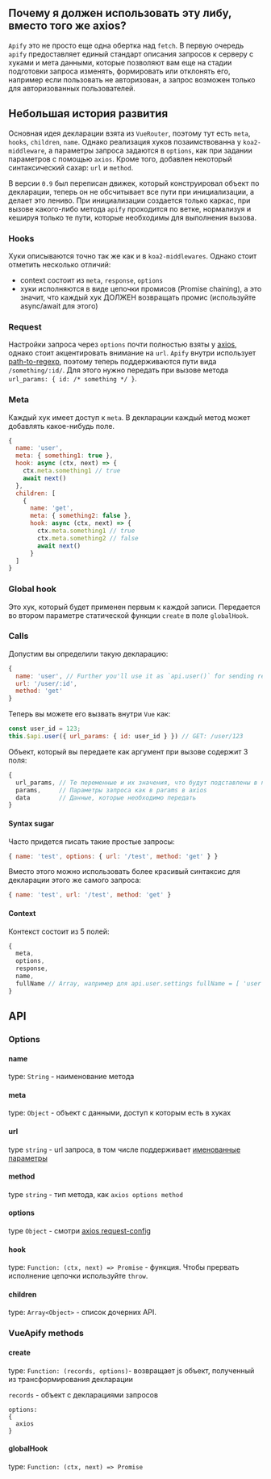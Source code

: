 ## Почему я должен использовать эту либу, вместо того же axios?

`Apify` это не просто еще одна обертка над `fetch`. В первую очередь `apify` предоставляет единый стандарт описания запросов к серверу с хуками и мета данными, которые позволяют вам еще на стадии подготовки запроса изменять, формировать или отклонять его, например если пользовать не авторизован, а запрос возможен только для авторизованных пользователей.

## Небольшая история развития

Основная идея декларации взята из `VueRouter`, поэтому тут есть `meta`, `hooks`, `children`, `name`. Однако реализация хуков позаимствованна у `koa2-middleware`, а параметры запроса задаются в `options`, как при задании параметров с помощью `axios`.
Кроме того, добавлен некоторый синтаксический сахар: `url` и `method`.

В версии `0.9` был переписан движек, который конструировал объект по декларации, теперь он не обсчитывает все пути при инициализации, а делает это лениво. При инициализации создается только каркас, при вызове какого-либо метода `apify` проходится по ветке, нормализуя и кешируя только те пути, которые необходимы для выполнения вызова.

### Hooks

Хуки описываются точно так же как и в `koa2-middlewares`. Однако стоит отметить несколько отличий:
* context состоит из `meta`, `response`, `options`
* хуки исполняются в виде цепочки промисов (Promise chaining), а это значит, что каждый хук ДОЛЖЕН возвращать промис (используйте async/await для этого)

### Request

Настройки запроса через `options` почти полностью взяты у [axios](https://github.com/mzabriskie/axios#request-config), однако стоит акцентировать внимание на `url`. `Apify` внутри использует [path-to-regexp](https://github.com/pillarjs/path-to-regexp), поэтому теперь поддерживаются пути вида `/something/:id/`. Для этого нужно передать при вызове метода `url_params: { id: /* something */ }`.

### Meta

Каждый хук имеет доступ к `meta`. В декларации каждый метод может добавлять какое-нибудь поле.
```js
{
  name: 'user',
  meta: { something1: true },
  hook: async (ctx, next) => { 
    ctx.meta.something1 // true
    await next()
  },
  children: [
    { 
      name: 'get',
      meta: { something2: false },
      hook: async (ctx, next) => {
        ctx.meta.something1 // true
        ctx.meta.something2 // false
        await next()
      }
  ]
}
```

### Global hook

Это хук, который будет применен первым к каждой записи. Передается во втором параметре статической функции `create` в поле `globalHook`.

### Calls

Допустим вы определили такую декларацию:
```js
{ 
  name: 'user', // Further you'll use it as `api.user()` for sending request
  url: '/user/:id',
  method: 'get'
}
```
Теперь вы можете его вызвать внутри `Vue` как:
```js
const user_id = 123;
this.$api.user({ url_params: { id: user_id } }) // GET: /user/123
```

Объект, который вы передаете как аргумент при вызове содержит 3 поля:
```js
{
  url_params, // Те переменные и их значения, что будут подставлены в путь
  params,     // Параметры запроса как в params в axios
  data        // Данные, которые необходимо передать
}
```

#### Syntax sugar

Часто придется писать такие простые запросы:
```js
{ name: 'test', options: { url: '/test', method: 'get' } }
```

Вместо этого можно использовать более красивый синтаксис для декларации этого же самого запроса:
```js
{ name: 'test', url: '/test', method: 'get' }
```

#### Context

Контекст состоит из 5 полей:
```js
{
  meta,
  options,
  response,
  name,
  fullName // Array, например для api.user.settings fullName = [ 'user', 'settings' ]
}
```

## API

### Options

#### name

type: `String` - наименование метода

#### meta

type: `Object` - объект с данными, доступ к которым есть в хуках

#### url

type `string` - url запроса, в том числе поддерживает [именованные параметры](https://github.com/pillarjs/path-to-regexp#named-parameters)

#### method

type `string` - тип метода, как `axios options method`

#### options

type `Object` - смотри [axios request-config](https://github.com/mzabriskie/axios#request-config)

#### hook

type: `Function: (ctx, next) => Promise` - функция. Чтобы прервать исполнение цепочки используйте `throw`.

#### children

type: `Array<Object>` - список дочерних API.

### VueApify methods

#### create

type: `Function: (records, options)`- возвращает js объект, полученный из трансформирования декларации

`records` - объект с декларациями запросов

```
options: 
{
  axios
}
```

#### globalHook

type: `Function: (ctx, next) => Promise`
